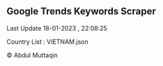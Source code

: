 

## Google Trends Keywords Scraper 
 
Last Update 18-01-2023 , 22:08:25

Country List :
VIETNAM.json



© Abdul Muttaqin 
